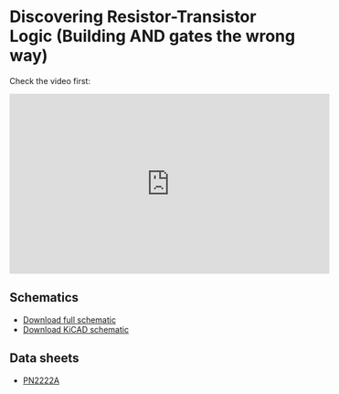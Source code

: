 # Discovering Resistor-Transistor Logic (Building AND gates the wrong way)


Check the video first:

<iframe width="560" height="315" src="https://www.youtube.com/embed/hAYQe-wHV3I?si=sa5FE-8SBPUGFOkN" title="YouTube video player" frameborder="0" allow="accelerometer; autoplay; clipboard-write; encrypted-media; gyroscope; picture-in-picture; web-share" referrerpolicy="strict-origin-when-cross-origin" allowfullscreen></iframe>

## Schematics

* [Download full schematic](schematic.png)
* [Download KiCAD schematic](/kicad/and-gates-p4/and-gates-p4.kicad_sch)

## Data sheets

* [PN2222A](https://users.ece.utexas.edu/~valvano/Datasheets/PN2222-D.pdf)
